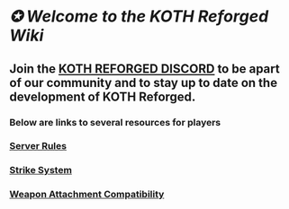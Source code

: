 # **_✪ Welcome to the KOTH Reforged Wiki_**

## Join the [KOTH REFORGED DISCORD](https://discord.kothreforged.com/) to be apart of our community and to stay up to date on the development of KOTH Reforged.

### Below are links to several resources for players

### [Server Rules](Pages/rules.md)

### [Strike System](https://github.com/JustCue/KOTH-Reforged/wiki/Strike-System)

### [Weapon Attachment Compatibility](https://github.com/JustCue/KOTH-Reforged/wiki/Weapon-attachment-compatability)
